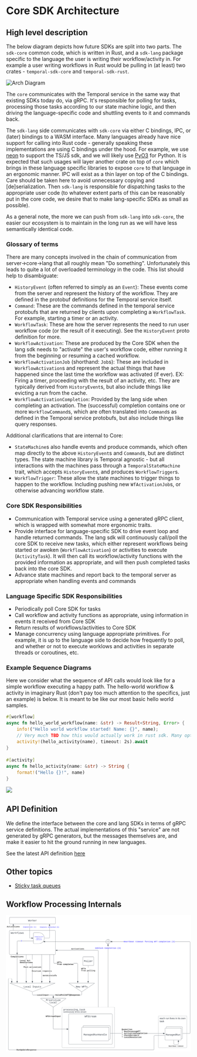 Core SDK Architecture
===

## High level description

The below diagram depicts how future SDKs are split into two parts. The `sdk-core` common code, which is written in Rust, and a `sdk-lang` package specific to the language the user is writing their workflow/activity in. For example a user writing workflows in Rust would be pulling in (at least) two crates - `temporal-sdk-core` and `temporal-sdk-rust`.

![Arch Diagram](https://lucid.app/publicSegments/view/7872bb33-d2b9-4b90-8aa1-bac111136aa5/image.png)

The `core` communicates with the Temporal service in the same way that existing SDKs today do, via gRPC. It's responsible for polling for tasks, processing those tasks according to our state machine logic, and then driving the language-specific code and shuttling events to it and commands back.

The `sdk-lang` side communicates with `sdk-core` via either C bindings, IPC, or (later) bindings to a WASM interface. Many languages already have nice support for calling into Rust code - generally speaking these implementations are using C bindings under the hood. For example, we use [neon](https://neon-bindings.com/) to support the TS/JS sdk, and we will likely use [PyO3](https://github.com/PyO3/pyo3) for Python. It is expected that such usages will layer another crate on top of `core` which brings in these language specific libraries to expose `core` to that language in an ergonomic manner. IPC will exist as a thin layer on top of the C bindings. Care should be taken here to avoid unnecessary copying and [de]serialization. Then `sdk-lang` is responsible for dispatching tasks to the appropriate user code (to whatever extent parts of this can be reasonably put in the core code, we desire that to make lang-specific SDKs as small as possible).

As a general note, the more we can push from `sdk-lang` into `sdk-core`, the easier our ecosystem is to maintain in the long run as we will have less semantically identical code.

### Glossary of terms

There are many concepts involved in the chain of communication from server->core->lang that all roughly mean "Do something". Unfortunately this leads to quite a lot of overloaded terminology in the code. This list should help to disambiguate:

* `HistoryEvent` (often referred to simply as an `Event`): These events come from the server and represent the history of the workflow. They are defined in the protobuf definitions for the Temporal service itself.
* `Command`: These are the commands defined in the temporal service protobufs that are returned by clients upon completing a `WorkflowTask`. For example, starting a timer or an activity.
* `WorkflowTask`: These are how the server represents the need to run user workflow code (or the result of it executing). See the `HistoryEvent` proto definition for more.
* `WorkflowActivation`: These are produced by the Core SDK when the lang sdk needs to "activate" the user's workflow code, either running it from the beginning or resuming a cached workflow.
* `WorkflowActivationJob` (shorthand: `Job`s): These are included in `WorkflowActivation`s and represent the actual things that have happened since the last time the workflow was activated (if ever). EX: Firing a timer, proceeding with the result of an activity, etc. They are typically derived from `HistoryEvent`s, but also include things like evicting a run from the cache.
* `WorkflowActivationCompletion`: Provided by the lang side when completing an activation. The (successful) completion contains one or more `WorkflowCommand`s, which are often translated into `Command`s as defined in the Temporal service protobufs, but also include things like query responses.

Additional clarifications that are internal to Core:
* `StateMachine`s also handle events and produce commands, which often map directly to the above `HistoryEvent`s and `Command`s, but are distinct types. The state machine library is Temporal agnostic - but all interactions with the machines pass through a `TemporalStateMachine` trait, which accepts `HistoryEvent`s, and produces `WorkflowTrigger`s.
* `WorkflowTrigger`: These allow the state machines to trigger things to happen to the workflow. Including pushing new `WfActivationJob`s, or otherwise advancing workflow state.


### Core SDK Responsibilities

- Communication with Temporal service using a generated gRPC client, which is wrapped with somewhat more ergonomic traits.
- Provide interface for language-specific SDK to drive event loop and handle returned commands. The lang sdk will continuously call/poll the core SDK to receive new tasks, which either represent workflows being started or awoken (`WorkflowActivation`) or activities to execute (`ActivityTask`). It will then call its workflow/activity functions with the provided information as appropriate, and will then push completed tasks back into the core SDK.
- Advance state machines and report back to the temporal server as appropriate when handling events and commands

### Language Specific SDK Responsibilities

- Periodically poll Core SDK for tasks
- Call workflow and activity functions as appropriate, using information in events it received from Core SDK
- Return results of workflows/activities to Core SDK
- Manage concurrency using language appropriate primitives. For example, it is up to the language side to decide how frequently to poll, and whether or not to execute worklows and activities in separate threads or coroutines, etc.

### Example Sequence Diagrams

Here we consider what the sequence of API calls would look like for a simple workflow executing a happy path. The hello-world workflow & activity in imaginary Rust (don't pay too much attention to the specifics, just an example) is below. It is meant to be like our most basic hello world samples.

```rust
#[workflow]
async fn hello_world_workflow(name: &str) -> Result<String, Error> {
    info!("Hello world workflow started! Name: {}", name);
    // Very much TBD how this would actually work in rust sdk. Many options here.
    activity!(hello_activity(name), timeout: 2s).await
}

#[activity]
async fn hello_activity(name: &str) -> String {
    format!("Hello {}!", name)
}
```

[![](https://mermaid.ink/img/pako:eNptk81O6zAQhV9l5AWr8gIRqoQCC0QXQJDuJpvBnrZWbY-vf9rbi3h3bJqE0JKVlfP5zMyx_S4kKxKNiPQ3k5N0p3ET0PYOyucxJC21R5egA4zwStZzQAMdhb2WdIm1FWs5EHR3j5fyqsordJuTfAJWcL1cQtvAg9NJo9H_CQ4cdhTmetfAJnjZQJeK4Z-irw0f7v-RzEmzG80Ms__aXVVIGHfgA0uKUbvNCWl_-j2xMaPda-GfM-Vhsg6uh9aqEOEKtjomDseizb0KcOu9OU5yYogJE4FFudWO4ometUh7KnnU5VkItR1YcwCUSe-xzhanWpVZNTC2ezshc5MCvGQ3hbCoAahcIgDJ1qJTcaKHmpd-LVtvqK5u3sJSskuoXUnwzOJ7fLXHcn1-nZqcGk_nLPoXip6dmqc_FCZ1sXdKqNvmpPhQfouFsBQsalWu8HvFepG2ZKkXTVkqDLte9O6jcNmr0tm90uV8RLNGE2khMCfujk6KJoVMIzS8gYH6-ASOZQf0)](https://mermaid-js.github.io/mermaid-live-editor/edit#pako:eNptk81O6zAQhV9l5AWr8gIRqoQCC0QXQJDuJpvBnrZWbY-vf9rbi3h3bJqE0JKVlfP5zMyx_S4kKxKNiPQ3k5N0p3ET0PYOyucxJC21R5egA4zwStZzQAMdhb2WdIm1FWs5EHR3j5fyqsordJuTfAJWcL1cQtvAg9NJo9H_CQ4cdhTmetfAJnjZQJeK4Z-irw0f7v-RzEmzG80Ms__aXVVIGHfgA0uKUbvNCWl_-j2xMaPda-GfM-Vhsg6uh9aqEOEKtjomDseizb0KcOu9OU5yYogJE4FFudWO4ometUh7KnnU5VkItR1YcwCUSe-xzhanWpVZNTC2ezshc5MCvGQ3hbCoAahcIgDJ1qJTcaKHmpd-LVtvqK5u3sJSskuoXUnwzOJ7fLXHcn1-nZqcGk_nLPoXip6dmqc_FCZ1sXdKqNvmpPhQfouFsBQsalWu8HvFepG2ZKkXTVkqDLte9O6jcNmr0tm90uV8RLNGE2khMCfujk6KJoVMIzS8gYH6-ASOZQf0)

## API Definition

We define the interface between the core and lang SDKs in terms of gRPC service definitions. The actual implementations of this "service" are not generated by gRPC generators, but the messages themselves are, and make it easier to hit the ground running in new languages.

See the latest API definition [here](https://github.com/temporalio/sdk-core/tree/master/protos/local/temporal/sdk/core)


## Other topics
- [Sticky task queues](arch_docs/sticky_queues.md)

## Workflow Processing Internals
![Workflow Internals](arch_docs/diagrams/workflow_internals.svg)
